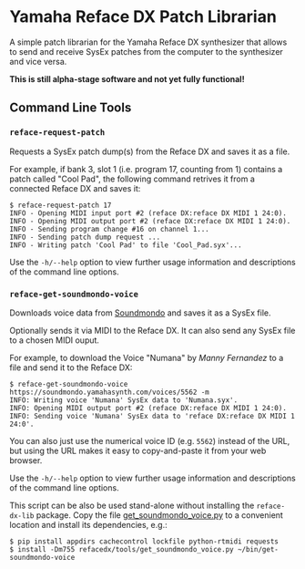 Yamaha Reface DX Patch Librarian
================================

A simple patch librarian for the Yamaha Reface DX synthesizer that allows to send and receive
SysEx patches from the computer to the synthesizer and vice versa.

**This is still alpha-stage software and not yet fully functional!**


## Command Line Tools


### `reface-request-patch`

Requests a SysEx patch dump(s) from the Reface DX and saves it as a file.

For example, if bank 3, slot 1 (i.e. program 17, counting from 1) contains a
patch called "Cool Pad", the following command retrives it from a
connected Reface DX and saves it:

```console
$ reface-request-patch 17
INFO - Opening MIDI input port #2 (reface DX:reface DX MIDI 1 24:0).
INFO - Opening MIDI output port #2 (reface DX:reface DX MIDI 1 24:0).
INFO - Sending program change #16 on channel 1...
INFO - Sending patch dump request ...
INFO - Writing patch 'Cool Pad' to file 'Cool_Pad.syx'...
```

Use the `-h/--help` option to view further usage information and descriptions
of the command line options.


### `reface-get-soundmondo-voice`

Downloads voice data from [Soundmondo] and saves it as a SysEx file.

Optionally sends it via MIDI to the Reface DX. It can also send any SysEx file
to a chosen MIDI ouput.

For example, to download the Voice "Numana" by *Manny Fernandez* to a file
and send it to the Reface DX:

```console
$ reface-get-soundmondo-voice https://soundmondo.yamahasynth.com/voices/5562 -m
INFO: Writing voice 'Numana' SysEx data to 'Numana.syx'.
INFO: Opening MIDI output port #2 (reface DX:reface DX MIDI 1 24:0).
INFO: Sending voice 'Numana' SysEx data to 'reface DX:reface DX MIDI 1 24:0'.
```

You can also just use the numerical voice ID (e.g. `5562`) instead of the URL,
but using the URL makes it easy to copy-and-paste it from your web browser.

Use the `-h/--help` option to view further usage information and descriptions
of the command line options.

This script can be also be used stand-alone without installing the
`reface-dx-lib` package. Copy the file [get_soundmondo_voice.py] to a
convenient location and install its dependencies, e.g.:

```console
$ pip install appdirs cachecontrol lockfile python-rtmidi requests
$ install -Dm755 refacedx/tools/get_soundmondo_voice.py ~/bin/get-soundmondo-voice
```

[Soundmondo]: https://soundmondo.yamahasynth.com
[get_soundmondo_voice.py]: ./refacedx/tools/get_soundmondo_voice.py